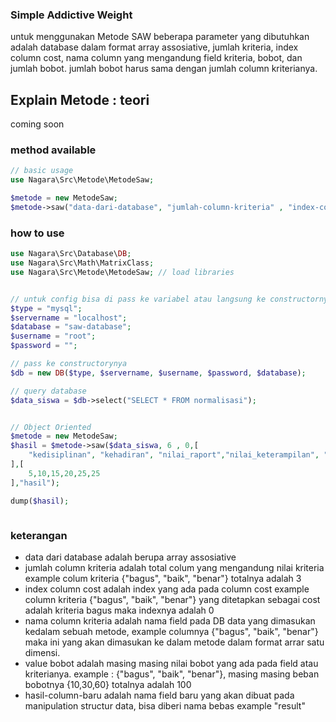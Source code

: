 ### Simple Addictive Weight

untuk menggunakan Metode SAW beberapa parameter yang dibutuhkan adalah database dalam format 
array assosiative, jumlah kriteria, index column cost, nama column yang mengandung field 
kriteria, bobot, dan jumlah bobot. jumlah bobot harus sama dengan jumlah column
kriterianya.

## Explain Metode : teori
coming soon


### method available
```php
// basic usage
use Nagara\Src\Metode\MetodeSaw;

$metode = new MetodeSaw;
$metode->saw("data-dari-database", "jumlah-column-kriteria" , "index-column-cost",["nama-column-kriteria"],[ "value-bobot" ],"hasil-column-baru");

```


### how to use
```php
use Nagara\Src\Database\DB;
use Nagara\Src\Math\MatrixClass;
use Nagara\Src\Metode\MetodeSaw; // load libraries


// untuk config bisa di pass ke variabel atau langsung ke constructornya
$type = "mysql";
$servername = "localhost";
$database = "saw-database";
$username = "root";
$password = "";

// pass ke constructorynya
$db = new DB($type, $servername, $username, $password, $database);

// query database
$data_siswa = $db->select("SELECT * FROM normalisasi");


// Object Oriented
$metode = new MetodeSaw;
$hasil = $metode->saw($data_siswa, 6 , 0,[
    "kedisiplinan", "kehadiran", "nilai_raport","nilai_keterampilan", "nilai_kebaikan","nilai_kesehatan"
],[
    5,10,15,20,25,25
],"hasil");

dump($hasil);



```


### keterangan
- data dari database adalah berupa array assosiative
- jumlah column kriteria adalah total colum yang mengandung nilai kriteria 
  example colum kriteria {"bagus", "baik", "benar"} totalnya adalah 3
- index column  cost adalah index yang ada pada column cost
  example column kriteria {"bagus", "baik", "benar"} yang ditetapkan 
  sebagai cost adalah kriteria bagus maka indexnya adalah 0
- nama column kriteria adalah nama field pada DB data yang dimasukan
  kedalam sebuah metode,
  example columnya {"bagus", "baik", "benar"} maka ini yang
  akan dimasukan ke dalam metode dalam format arrar satu
  dimensi.
- value bobot adalah masing masing nilai bobot yang ada pada
  field atau kriterianya.
  example : {"bagus", "baik", "benar"}, masing masing
  beban bobotnya {10,30,60} totalnya adalah 100
- hasil-column-baru adalah nama field baru yang akan dibuat pada manipulation
  structur data, bisa diberi nama bebas example "result"
